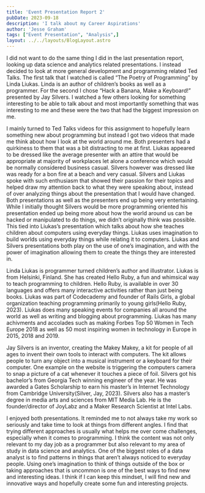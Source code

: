 ```yaml
---
title: 'Event Presentation Report 2'
pubDate: 2023-09-18
description: 'I talk about my Career Aspirations'
author: 'Jesse Graham'
tags: ["Event Presentation", "Analysis",]
layout: ../../layouts/BlogLayout.astro
---
```

<p> 
I did not want to do the same thing I did in the last presentation report, looking up data science and analytics related presentations. I instead decided to look at more general development and programming related Ted Talks. The first talk that I watched is called “The Poetry of Programming” by Linda Liukas. Linda is an author of children’s books as well as a programmer. For the second I chose “Hack a Banana, Make a Keyboard!” presented by Jay Silvers. I watched a few others looking for something interesting to be able to talk about and most importantly something that was interesting to me and these were the two that had the biggest impression on me. 
</p>
<p>
	I mainly turned to Ted Talks videos for this assignment to hopefully learn something new about programming but instead I got two videos that made me think about how I look at the world around me. Both presenters had a quirkiness to them that was a bit distracting to me at first. Liukas appeared to be dressed like the average presenter with an attire that would be appropriate at majority of workplaces let alone a conference which would be normally considered business casual. Silvers however was dressed like was ready for a bon fire at a beach and very casual. Silvers and Liukas spoke with such enthusiasm that showed their passion for their topics and helped draw my attention back to what they were speaking about, instead of over analyzing things about the presentation that I would have changed. Both presentations as well as the presenters end up being very entertaining. While I initially thought Silvers would be more programming oriented his presentation ended up being more about how the world around us can be hacked or manipulated to do things, we didn’t originally think was possible. This tied into Liukas’s presentation which talks about how she teaches children about computers using everyday things. Liukas uses imagination to build worlds using everyday things while relating it to computers. Liukas and Silvers presentations both play on the use of one’s imagination, and with the power of imagination allowing them to create the things they are interested in. 
    </p>
    <p>
	Linda Liukas is programmer turned children’s author and illustrator. Liukas is from Helsinki, Finland. She has created Hello Ruby, a fun and whimsical way to teach programming to children. Hello Ruby, is available in over 30 languages and offers many interactive activities rather than just being books. Liukas was part of Codecademy and founder of Rails Girls, a global organization teaching programming primarily to young girls(Hello Ruby, 2023). Liukas does many speaking events for companies all around the world as well as writing and blogging about programming. Liukas has many achivments and accolades such as making Forbes Top 50 Women in Tech Europe 2018 as well as 50 most inspiring women in technology in Europe in 2015, 2018 and 2019. 
    </p>
    <p>
	Jay Silvers is an inventor, creating the Makey Makey, a kit for people of all ages to invent their own tools to interact with computers. The kit allows people to turn any object into a musical instrument or a keyboard for their computer. One example on the website is triggering the computers camera to snap a picture of a cat whenever it touches a piece of foil. Silvers got his bachelor’s from Georgia Tech winning engineer of the year. He was awarded a Gates Scholarship to earn his master’s in Internet Technology from Cambridge University(Silver, Jay, 2023). Silvers also has a master’s degree in media arts and sciences from MIT Media Lab. He is the founder/director of JoyLabz and a Maker Research Scientist at Intel Labs. 
    <p>
	I enjoyed both presentations. It reminded me to not always take my work so seriously and take time to look at things from different angles. I find that trying different approaches is usually what helps me over come challenges, especially when it comes to programming. I think the content was not only relevant to my day job as a programmer but also relevant to my area of study in data science and analytics. One of the biggest roles of a data analyst is to find patterns in things that aren’t always noticed to everyday people. Using one’s imagination to think of things outside of the box or taking approaches that is uncommon is one of the best ways to find new and interesting ideas. I think if I can keep this mindset, I will find new and innovative ways and hopefully create some fun and interesting projects. 

</p>